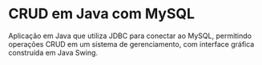 # CRUD em Java com MySQL
 Aplicação em Java que utiliza JDBC para conectar ao MySQL, permitindo operações CRUD em um sistema de gerenciamento, com interface gráfica construída em Java Swing.
